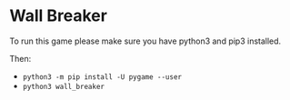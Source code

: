 # Wall Breaker

To run this game please make sure you have python3 and pip3 installed.

Then:
* `python3 -m pip install -U pygame --user`
* `python3 wall_breaker`